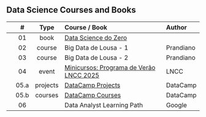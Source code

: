 ## Data Science Courses and Books

|  | # | Type | Course / Book | Author |
|:---:|:---:|:---:|:---|:---|
|  | 01 | book | [Data Science do Zero](https://github.com/cintia-shinoda/ds/tree/main/01-DS-do-Zero) |  |
|  | 02 | course | Big Data de Lousa - 1 | Prandiano |
|  | 03 | course | Big Data de Lousa - 2 | Prandiano |
|  | 04 | event | [Minicursos: Programa de Verão LNCC 2025](https://github.com/cintia-shinoda/ds/tree/main/02-LNCC-Programa-Verao-2025) | LNCC |
|  | 05.a | projects | [DataCamp Projects](https://github.com/cintia-shinoda/ds/tree/main/03-DataCamp-Courses-%26-Projects/Projects) | DataCamp |
|  | 05.b | courses | [DataCamp Courses](https://github.com/cintia-shinoda/ds/tree/main/03-DataCamp-Courses-%26-Projects/Courses) | DataCamp |
|  | 06 |  | Data Analyst Learning Path | Google |